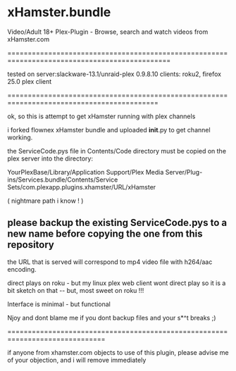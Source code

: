 xHamster.bundle
===============

Video/Adult 18+ Plex-Plugin - Browse, search and watch videos from xHamster.com

==============================================================================================

tested on server:slackware-13.1/unraid-plex 0.9.8.10  clients: roku2, firefox 25.0 plex client 

===========================================================================================

ok, so this is attempt to get xHamster running with plex channels

i forked flownex xHamster bundle and uploaded __init__.py to get channel working.

the ServiceCode.pys file in Contents/Code directory must be copied on the plex server into the
directory:

YourPlexBase/Library/Application Support/Plex Media Server/Plug-ins/Services.bundle/Contents/Service
Sets/com.plexapp.plugins.xhamster/URL/xHamster

( nightmare path i know ! )

please backup the existing ServiceCode.pys to a new name before copying the one from this repository
--

the URL that is served will correspond to mp4 video file with h264/aac encoding.

direct plays on roku - but my linux plex web client wont direct play so it is a bit sketch on that --
but, most sweet on roku !!!

Interface is minimal - but functional

Njoy and dont blame me if you dont backup files and your s*^t breaks ;)


==============================================================================

if anyone from xhamster.com objects to use of this plugin, please advise me of your objection, and i
will remove immediately

